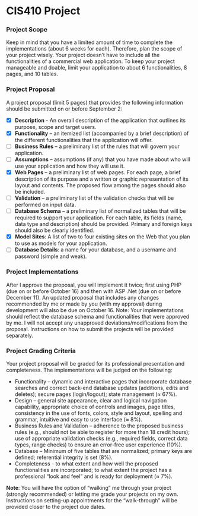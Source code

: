 # CIS410 Project

### Project Scope
Keep in mind that you have a limited amount of time to complete the implementations (about 6 weeks for each). Therefore, plan the scope of your project wisely. Your project doesn’t have to include all the functionalities of a commercial web application. To keep your project manageable and doable, limit your application to about 6 functionalities, 8 pages, and 10 tables.

### Project Proposal
A project proposal (limit 5 pages) that provides the following information should be submitted on or before September 2:
- [x]  __Description__ - An overall description of the application that outlines its purpose, scope and target users.
- [x]  __Functionality__ – an itemized list (accompanied by a brief description) of the different functionalities that the application will offer.
- [ ]  __Business Rules__ – a preliminary list of the rules that will govern your application.
- [ ]  __Assumptions__ – assumptions (if any) that you have made about who will use your application and how they will use it.
- [x]  __Web Pages__ – a preliminary list of web pages. For each page, a brief description of its purpose and a written or graphic representation of its layout and contents. The proposed flow among the pages should also be included.
- [ ]  __Validation__ – a preliminary list of the validation checks that will be performed on input data.
- [ ]  __Database Schema__ – a preliminary list of normalized tables that will be required to support your application. For each table, its fields (name, data type and description) should be provided. Primary and foreign keys should also be clearly identified.
- [x]  __Model Sites__: A list of two to four existing sites on the Web that you plan to use as models for your
application.
- [ ]  __Database Details__: a name for your database, and a username and password (simple and weak).

### Project Implementations
After I approve the proposal, you will implement it twice; first using PHP (due on or before October 16) and then with ASP .Net (due on or before December 11). An updated proposal that includes any changes recommended by me or made by you (with my approval) during development will also be due on October 16. Note: Your implementations should reflect the database schema and functionalities that were approved by me. I will not accept any unapproved deviations/modifications from the proposal. Instructions on how to submit the projects will be provided separately.

### Project Grading Criteria
Your project proposal will be graded for its professional presentation and completeness. The implementations will be judged on the following:
- Functionality – dynamic and interactive pages that incorporate database searches and correct back-end database updates (additions, edits and deletes); secure pages (login/logout); state management (≈ 67%).
- Design – general site appearance, clear and logical navigation capability, appropriate choice of controls and images, page titles, consistency in the use of fonts, colors, style and layout, spelling and grammar, intuitive and easy to use interface (≈ 8%).
- Business Rules and Validation – adherence to the proposed business rules (e.g., should not be able to register for more than 18 credit hours); use of appropriate validation checks (e.g., required fields, correct data types, range checks) to ensure an error-free user experience (10%).
- Database – Minimum of five tables that are normalized; primary keys are defined; referential integrity is set (8%).
- Completeness - to what extent and how well the proposed functionalities are incorporated; to what extent the project has a professional “look and feel” and is ready for deployment (≈ 7%).

__Note__: You will have the option of “walking” me through your project (strongly recommended) or letting me grade your projects on my own. Instructions on setting-up appointments for the “walk-through” will be provided closer to the project due dates.
